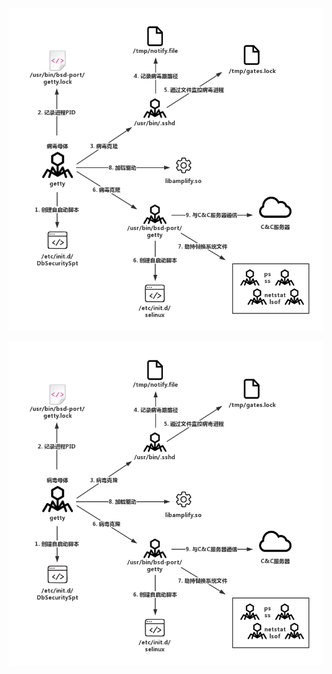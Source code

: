 ![BillGates原理图](https://github.com/G4rb3n/Botnet-Zoo/blob/master/Billgates/1809/pictrue/BillGates.png)

![BillGates原理图](https://github.com/G4rb3n/Botnet-Zoo/blob/master/Billgates/1809/pictrue/BillGates.png)

